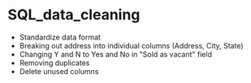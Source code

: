 # SQL_data_cleaning
* Standardize data format
* Breaking out address into individual columns (Address, City, State)
* Changing Y and N to Yes and No in "Sold as vacant" field
* Removing duplicates
* Delete unused columns
